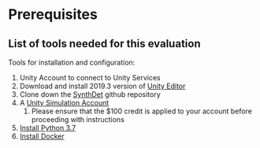 # Prerequisites

## List of tools needed for this evaluation
Tools for installation and configuration: 
1. Unity Account to connect to Unity Services 
2. Download and install 2019.3 version of [Unity Editor](https://unity3d.com/get-unity/download?_ga=2.7068850.1051700367.1585850344-430265630.1582153580)
3. Clone down the [SynthDet](https://github.com/Unity-Technologies/SynthDet) github repository 
4. A [Unity Simulation Account](GettingStartedUnitySimulation.md)
	1. Please ensure that the $100 credit is applied to your account before proceeding with instructions
5. [Install Python 3.7](https://www.python.org/downloads/release/python-370/) 
6. [Install Docker](https://www.docker.com/products/docker-desktop)
 
